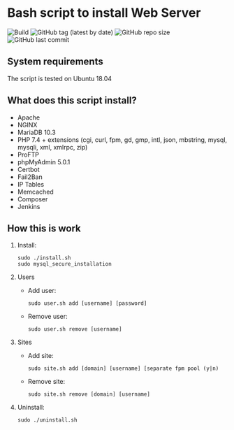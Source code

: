 # Bash script to install Web Server

![Build](https://github.com/lavrenov/webserver-install-script/workflows/Build/badge.svg)
![GitHub tag (latest by date)](https://img.shields.io/github/v/tag/lavrenov/webserver-install-script?label=version)
![GitHub repo size](https://img.shields.io/github/repo-size/lavrenov/webserver-install-script)
![GitHub last commit](https://img.shields.io/github/last-commit/lavrenov/webserver-install-script)

## System requirements

The script is tested on Ubuntu 18.04

## What does this script install?

- Apache
- NGINX
- MariaDB 10.3
- PHP 7.4 + extensions (cgi, curl, fpm, gd, gmp, intl, json, mbstring, mysql, mysqli, xml, xmlrpc, zip)
- ProFTP
- phpMyAdmin 5.0.1
- Certbot
- Fail2Ban
- IP Tables
- Memcached
- Composer
- Jenkins

## How this is work

1. Install:
    ```
    sudo ./install.sh
    sudo mysql_secure_installation
    ```
2. Users
    - Add user:
        ```
        sudo user.sh add [username] [password]
        ```
    - Remove user:
        ```
        sudo user.sh remove [username]
        ```

3. Sites
    - Add site:
        ```
        sudo site.sh add [domain] [username] [separate fpm pool (y|n)
        ```
    - Remove site:
        ```
        sudo site.sh remove [domain] [username]
        ```
4. Uninstall:
    ```
    sudo ./uninstall.sh
    ``` 
